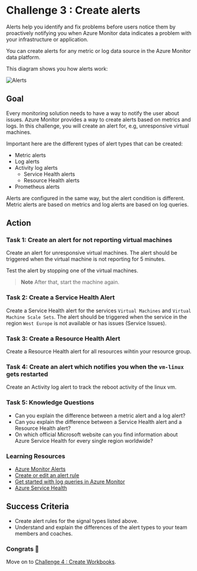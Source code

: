 # Challenge 3 : Create alerts

Alerts help you identify and fix problems before users notice them by proactively notifying you when Azure Monitor data indicates a problem with your infrastructure or application.

You can create alerts for any metric or log data source in the Azure Monitor data platform.

This diagram shows you how alerts work:

![Alerts](https://learn.microsoft.com/en-us/azure/azure-monitor/alerts/media/alerts-overview/alerts.png)

## Goal

Every monitoring solution needs to have a way to notify the user about issues. Azure Monitor provides a way to create alerts based on metrics and logs. In this challenge, you will create an alert for, e.g, unresponsive virtual machines.

Important here are the different types of alert types that can be created:

- Metric alerts
- Log alerts
- Activity log alerts
    - Service Health alerts
    - Resource Health alerts
- Prometheus alerts

Alerts are configured in the same way, but the alert condition is different. Metric alerts are based on metrics and log alerts are based on log queries.

## Action

### Task 1: Create an alert for not reporting virtual machines

Create an alert for unresponsive virtual machines. The alert should be triggered when the virtual machine is not reporting for 5 minutes.

Test the alert by stopping one of the virtual machines.

> **Note**
> After that, start the machine again.

### Task 2: Create a Service Health Alert

Create a Service Health alert for the services `Virtual Machines` and `Virtual Machine Scale Sets`. The alert should be triggered when the service in the region `West Europe` is not available or has issues (Service Issues).

### Task 3: Create a Resource Health Alert

Create a Resource Health alert for all resources wihtin your resource group.

### Task 4: Create an alert which notifies you when the `vm-linux` gets restarted

Create an Activity log alert to track the reboot activity of the linux vm.

### Task 5: Knowledge Questions

- Can you explain the difference between a metric alert and a log alert?
- Can you explain the difference between a Service Health alert and a Resource Health alert?
- On which official Microsoft website can you find information about Azure Service Health for every single region worldwide?

### Learning Resources

- [Azure Monitor Alerts](https://learn.microsoft.com/en-us/azure/azure-monitor/alerts/alerts-overview)
- [Create or edit an alert rule](https://learn.microsoft.com/en-us/azure/azure-monitor/alerts/alerts-create-new-alert-rule?tabs=metric)
- [Get started with log queries in Azure Monitor](https://learn.microsoft.com/en-us/azure/azure-monitor/logs/get-started-queries)
- [Azure Service Health](https://learn.microsoft.com/en-us/azure/service-health/overview)

## Success Criteria

- Create alert rules for the signal types listed above.
- Understand and explain the differences of the alert types to your team members and coaches.

### Congrats :partying_face:

Move on to [Challenge 4 : Create Workbooks](04_challenge.md).
  